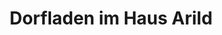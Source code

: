 ---
title: "Dorfladen im Haus Arild"
url: /bliestorf/dorfladen-im-haus-arild/
shop: Lebensmittel
---